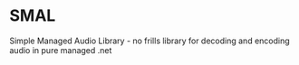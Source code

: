 # SMAL
Simple Managed Audio Library - no frills library for decoding and encoding audio in pure managed .net
